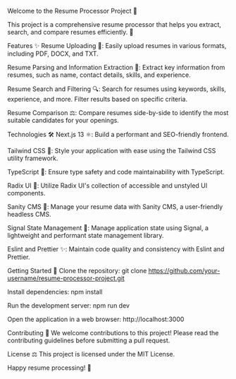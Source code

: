 Welcome to the Resume Processor Project 🚀

This project is a comprehensive resume processor that helps you extract, search, and compare resumes efficiently. 👋

Features ✨
Resume Uploading 📑: Easily upload resumes in various formats, including PDF, DOCX, and TXT.

Resume Parsing and Information Extraction 🔎: Extract key information from resumes, such as name, contact details, skills, and experience.

Resume Search and Filtering 🔍: Search for resumes using keywords, skills, experience, and more. Filter results based on specific criteria.

Resume Comparison ⚖️: Compare resumes side-by-side to identify the most suitable candidates for your openings.

Technologies 🛠️
Next.js 13 ⚛️: Build a performant and SEO-friendly frontend.

Tailwind CSS 💨: Style your application with ease using the Tailwind CSS utility framework.

TypeScript 🦾: Ensure type safety and code maintainability with TypeScript.

Radix UI 🌈: Utilize Radix UI's collection of accessible and unstyled UI components.

Sanity CMS 🦄: Manage your resume data with Sanity CMS, a user-friendly headless CMS.

Signal State Management 📡: Manage application state using Signal, a lightweight and performant state management library.

Eslint and Prettier ✨: Maintain code quality and consistency with Eslint and Prettier.

Getting Started 🚀
Clone the repository: git clone https://github.com/your-username/resume-processor-project.git

Install dependencies: npm install

Run the development server: npm run dev

Open the application in a web browser: http://localhost:3000

Contributing 👋
We welcome contributions to this project! Please read the contributing guidelines before submitting a pull request.

License ⚖️
This project is licensed under the MIT License.

Happy resume processing! 💼